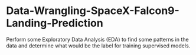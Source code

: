 # Data-Wrangling-SpaceX-Falcon9-Landing-Prediction
Perform some Exploratory Data Analysis (EDA) to find some patterns in the data and determine what would be the label for training supervised models.
